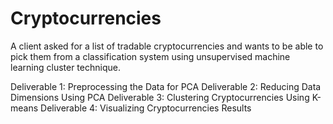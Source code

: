 # Cryptocurrencies


A client asked for a list of tradable cryptocurrencies and wants to be able to pick them from a classification system using unsupervised machine learning cluster technique.

Deliverable 1: Preprocessing the Data for PCA
Deliverable 2: Reducing Data Dimensions Using PCA
Deliverable 3: Clustering Cryptocurrencies Using K-means
Deliverable 4: Visualizing Cryptocurrencies Results